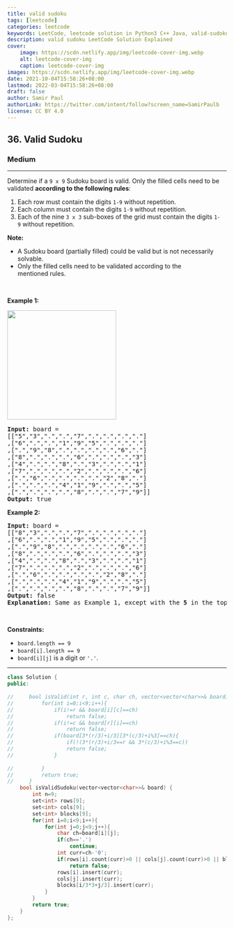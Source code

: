 ```yaml
---
title: valid sudoku
tags: [leetcode]
categories: leetcode
keywords: LeetCode, leetcode solution in Python3 C++ Java, valid-sudoku solution
description: valid sudoku LeetCode Solution Explained
cover:
    image: https://scdn.netlify.app/img/leetcode-cover-img.webp
    alt: leetcode-cover-img
    caption: leetcode-cover-img
images: https://scdn.netlify.app/img/leetcode-cover-img.webp
date: 2021-10-04T15:58:26+08:00
lastmod: 2022-03-04T15:58:26+08:00
draft: false
author: Samir Paul
authorLink: https://twitter.com/intent/follow?screen_name=SamirPaulb
license: CC BY 4.0
---
```



<h2>36. Valid Sudoku</h2><h3>Medium</h3><hr><div><p>Determine if a&nbsp;<code>9 x 9</code> Sudoku board&nbsp;is valid.&nbsp;Only the filled cells need to be validated&nbsp;<strong>according to the following rules</strong>:</p>

<ol>
	<li>Each row&nbsp;must contain the&nbsp;digits&nbsp;<code>1-9</code> without repetition.</li>
	<li>Each column must contain the digits&nbsp;<code>1-9</code>&nbsp;without repetition.</li>
	<li>Each of the nine&nbsp;<code>3 x 3</code> sub-boxes of the grid must contain the digits&nbsp;<code>1-9</code>&nbsp;without repetition.</li>
</ol>

<p><strong>Note:</strong></p>

<ul>
	<li>A Sudoku board (partially filled) could be valid but is not necessarily solvable.</li>
	<li>Only the filled cells need to be validated according to the mentioned&nbsp;rules.</li>
</ul>

<p>&nbsp;</p>
<p><strong>Example 1:</strong></p>
<img src="https://upload.wikimedia.org/wikipedia/commons/thumb/f/ff/Sudoku-by-L2G-20050714.svg/250px-Sudoku-by-L2G-20050714.svg.png" style="height:250px; width:250px">
<pre><strong>Input:</strong> board = 
[["5","3",".",".","7",".",".",".","."]
,["6",".",".","1","9","5",".",".","."]
,[".","9","8",".",".",".",".","6","."]
,["8",".",".",".","6",".",".",".","3"]
,["4",".",".","8",".","3",".",".","1"]
,["7",".",".",".","2",".",".",".","6"]
,[".","6",".",".",".",".","2","8","."]
,[".",".",".","4","1","9",".",".","5"]
,[".",".",".",".","8",".",".","7","9"]]
<strong>Output:</strong> true
</pre>

<p><strong>Example 2:</strong></p>

<pre><strong>Input:</strong> board = 
[["8","3",".",".","7",".",".",".","."]
,["6",".",".","1","9","5",".",".","."]
,[".","9","8",".",".",".",".","6","."]
,["8",".",".",".","6",".",".",".","3"]
,["4",".",".","8",".","3",".",".","1"]
,["7",".",".",".","2",".",".",".","6"]
,[".","6",".",".",".",".","2","8","."]
,[".",".",".","4","1","9",".",".","5"]
,[".",".",".",".","8",".",".","7","9"]]
<strong>Output:</strong> false
<strong>Explanation:</strong> Same as Example 1, except with the <strong>5</strong> in the top left corner being modified to <strong>8</strong>. Since there are two 8's in the top left 3x3 sub-box, it is invalid.
</pre>

<p>&nbsp;</p>
<p><strong>Constraints:</strong></p>

<ul>
	<li><code>board.length == 9</code></li>
	<li><code>board[i].length == 9</code></li>
	<li><code>board[i][j]</code> is a digit or <code>'.'</code>.</li>
</ul>
</div>

---




```cpp
class Solution {
public:
    
//     bool isValid(int r, int c, char ch, vector<vector<char>>& board){
//         for(int i=0;i<9;i++){
//             if(i!=r && board[i][c]==ch)
//                 return false;
//             if(i!=c && board[r][i]==ch)
//                 return false;
//             if(board[3*(r/3)+i/3][3*(c/3)+i%3]==ch){
//                 if(!(3*(r/3)+i/3==r && 3*(c/3)+i%3==c))
//                 return false;
//             }
                
//         }
//         return true;
//     }
    bool isValidSudoku(vector<vector<char>>& board) {
        int n=9;
        set<int> rows[9];
        set<int> cols[9];
        set<int> blocks[9];
        for(int i=0;i<9;i++){
            for(int j=0;j<9;j++){
                char ch=board[i][j];
                if(ch=='.')
                    continue;
                int curr=ch-'0';
                if(rows[i].count(curr)>0 || cols[j].count(curr)>0 || blocks[i/3*3+j/3].count(curr)>0)
                    return false;
                rows[i].insert(curr);
                cols[j].insert(curr);
                blocks[i/3*3+j/3].insert(curr);
            }
        }
        return true;
    }
};
```
